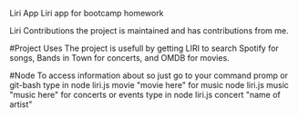 Liri App
Liri app for bootcamp homework

Liri Contributions
the project is maintained and has contributions from me.

#Project Uses The project is usefull by getting LIRI to search Spotify for songs, Bands in Town for concerts, and OMDB for movies.

#Node To access information about so just go to your command promp or git-bash type in node liri.js movie "movie here" for music node liri.js music "music here" for concerts or events type in node liri.js concert "name of artist"
